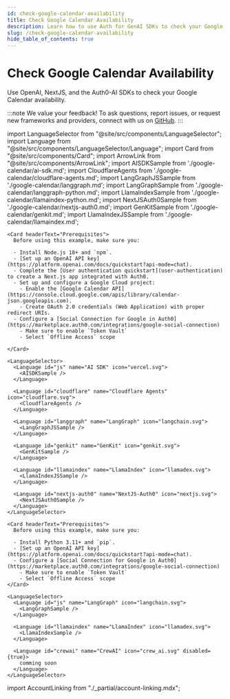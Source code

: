 ```yaml
---
id: check-google-calendar-availability
title: Check Google Calendar Availability
description: Learn how to use Auth for GenAI SDKs to check your Google Calendar availability.
slug: /check-google-calendar-availability
hide_table_of_contents: true
---
```


# Check Google Calendar Availability

Use OpenAI, NextJS, and the Auth0-AI SDKs to check your Google Calendar availability.

:::note
We value your feedback! To ask questions, report issues, or request new frameworks and providers, connect with us on [GitHub](https://github.com/auth0/auth-for-genai).
:::

import LanguageSelector from "@site/src/components/LanguageSelector";
import Language from "@site/src/components/LanguageSelector/Language";
import Card from "@site/src/components/Card";
import ArrowLink from "@site/src/components/ArrowLink";
import AISDKSample from './google-calendar/ai-sdk.md';
import CloudflareAgents from './google-calendar/cloudflare-agents.md';
import LangGraphJSSample from './google-calendar/langgraph.md';
import LangGraphSample from './google-calendar/langgraph-python.md';
import LlamaIndexSample from './google-calendar/llamaindex-python.md';
import NextJSAuth0Sample from './google-calendar/nextjs-auth0.md';
import GenKitSample from './google-calendar/genkit.md';
import LlamaIndexJSSample from './google-calendar/llamaindex.md';

<LanguageSelector title="language">
  <Language id="js" name="Javascript" icon="js.svg">

    <Card headerText="Prerequisites">
      Before using this example, make sure you:

      - Install Node.js 18+ and `npm`.
      - [Set up an OpenAI API key](https://platform.openai.com/docs/quickstart?api-mode=chat).
      - Complete the [User authentication quickstart](user-authentication) to create a Next.js app integrated with Auth0.
      - Set up and configure a Google Cloud project:
        - Enable the [Google Calendar API](https://console.cloud.google.com/apis/library/calendar-json.googleapis.com).
        - Create OAuth 2.0 credentials (Web Application) with proper redirect URIs.
      - Configure a [Social Connection for Google in Auth0](https://marketplace.auth0.com/integrations/google-social-connection)
        - Make sure to enable `Token Vault`
        - Select `Offline Access` scope

    </Card>

    <LanguageSelector>
      <Language id="js" name="AI SDK" icon="vercel.svg">
        <AISDKSample />
      </Language>

      <Language id="cloudflare" name="Cloudflare Agents" icon="cloudflare.svg">
        <CloudflareAgents />
      </Language>

      <Language id="langgraph" name="LangGraph" icon="langchain.svg">
        <LangGraphJSSample />
      </Language>

      <Language id="genkit" name="GenKit" icon="genkit.svg">
        <GenKitSample />
      </Language>

      <Language id="llamaindex" name="LlamaIndex" icon="llamadex.svg">
        <LlamaIndexJSSample />
      </Language>

      <Language id="nextjs-auth0" name="NextJS-Auth0" icon="nextjs.svg">
        <NextJSAuth0Sample />
      </Language>
    </LanguageSelector>

  </Language>

  <Language id="py" name="Python" icon="python.svg">

    <Card headerText="Prerequisites">
      Before using this example, make sure you:

      - Install Python 3.11+ and `pip`.
      - [Set up an OpenAI API key](https://platform.openai.com/docs/quickstart?api-mode=chat).
      - Configure a [Social Connection for Google in Auth0](https://marketplace.auth0.com/integrations/google-social-connection)
        - Make sure to enable `Token Vault`
        - Select `Offline Access` scope
    </Card>

    <LanguageSelector>
      <Language id="js" name="LangGraph" icon="langchain.svg">
        <LangGraphSample />
      </Language>

      <Language id="llamaindex" name="LlamaIndex" icon="llamadex.svg">
        <LlamaIndexSample />
      </Language>

      <Language id="crewai" name="CrewAI" icon="crew_ai.svg" disabled={true}>
        comming soon
      </Language>
    </LanguageSelector>

  </Language>
</LanguageSelector>

import AccountLinking from "./_partial/account-linking.mdx";

<AccountLinking connectionLabel="Google" />
